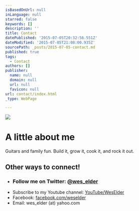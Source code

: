 ```yaml
---
isBasedOnUrl: null
inLanguage: null
starred: false
keywords: []
description: ''
title: Contact
datePublished: '2015-07-05T20:32:56.551Z'
dateModified: '2015-07-05T21:08:00.935Z'
sourcePath: _posts/2015-07-05-contact.md
published: true
tags:
  - Contact
authors: []
publisher:
  name: null
  domain: null
  url: null
  favicon: null
url: contact/index.html
_type: WebPage

---
```

![](https://the-grid-user-content.s3-us-west-2.amazonaws.com/cf6f01db-187c-4308-bc53-e89b081a9522.jpg)

# A little about me

Guitars and family fun. Build it, grow it, cook it, and rock it out.

## Other ways to connect! 

* ### Follow me on Twitter: [@wes\_elder][0]
* Subscribe to my Youtube channel: [YouTube/WesElder][1]
* Facebook: [facebook.com/weselder][2]
* Email: wes\_elder (at) yahoo.com

[0]: https://twitter.com/intent/follow?screen_name=wes_elder
[1]: http://www.youtube.com/subscription_center?add_user=WesElder
[2]: http://facebook.com/weselder
